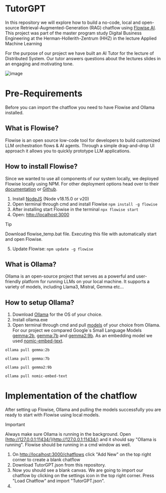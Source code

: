 # TutorGPT

In this repository we will explore how to build a no-code, local and open-source Retrieval-Augmented-Generation (RAG) chatflow using [Flowise AI](https://flowiseai.com/). This project was part of the master program study Digital Business Engineering at the Herman-Hollerith-Zentrum (HHZ) in the lecture Applied Machine Learning 

For the purpose of our project we have built an AI Tutor for the lecture of Distributed System. Our tutor answers questions about the lectures slides in an engaging and motivating tone.


![image](https://github.com/user-attachments/assets/813dff1b-4299-47d5-8dc1-e6ddbd324064)


# Pre-Requirements 
Before you can import the chatflow you need to have Flowise and Ollama installed. 

## What is Flowise?

Flowise is an open source low-code tool for developers to build customized LLM orchestration flows & AI agents. Through a simple drag-and-drop UI approach it allows you to quickly prototype LLM applications.

## How to install Flowise?
Since we wanted to use all components of our system locally, we deployed Flowise locally using NPM. For other deployment options head over to their [documentation](https://docs.flowiseai.com/getting-started) or [Github](https://github.com/FlowiseAI/Flowise).

1. Install [NodeJS](https://nodejs.org/en/download/package-manager) (Node v18.15.0 or v20)
2. Open terminal through cmd and install Flowise
```npm install -g flowise```
3. After installing start Flowise in the terminal
```npx flowise start```
4. Open: [http://localhost:3000](http://localhost:3000)
> [!TIP]
> Download flowise_temp.bat file. Executing this file with automatically start and open Flowise.
5. Update Flowise:
```npm update -g flowise```

## What is Ollama?

Ollama is an open-source project that serves as a powerful and user-friendly platform for running LLMs on your local machine. It supports a variety of models, including Llama3, Mistral, Gemma etc...

## How to setup Ollama?

1. Download [Ollama](https://ollama.com/) for the OS of your choice.
2. Install ollama.exe
3. Open terminal through cmd and pull [models](https://ollama.com/library) of your choice from Ollama. For our project we compared Google´s Small Language Models [gemma:2b](https://ollama.com/library/gemma:2b), [gemma:7b](https://ollama.com/library/gemma:7b) and [gemma2:9b](https://ollama.com/library/gemma2:9b). As an embedding model we used [nomic-embed-text](https://ollama.com/library/nomic-embed-text).

```ollama pull gemma:2b```

```ollama pull gemma:7b```

```ollama pull gemma2:9b```

```ollama pull nomic-embed-text```

#  Implementation of the chatflow
After setting up Flowise, Ollama and pulling the models successfully you are ready to start with Flowise using local models. 
> [!IMPORTANT]
> Always make sure Ollama is running in the background. Open [http://127.0.0.1:11434/](http://127.0.0.1:11434/) and it should say "Ollama is running". Flowise should be running in a cmd window as well.

1. On [http://localhost:3000/chatflows](http://localhost:3000/chatflows) click "Add New" on the top right corner to create a blank chatflow
2. Download TutorGPT.json from this repository.
3. Now you should see a blank canvas. We are going to import our chatflow by clicking on the settings icon in the top right corner. Press "Load Chatflow" and import "TutorGPT.json".
4. 



